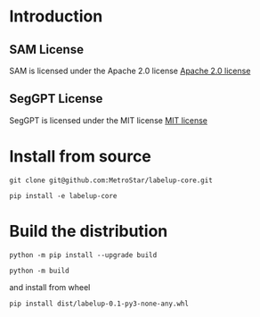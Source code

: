 # Introduction

## SAM License

SAM is licensed under the Apache 2.0 license [Apache 2.0 license](SAM_LICENSE)

## SegGPT License

SegGPT is licensed under the MIT license [MIT license](SegGPT_LICENSE)

# Install from source
```
git clone git@github.com:MetroStar/labelup-core.git

pip install -e labelup-core

```

# Build the distribution


```
python -m pip install --upgrade build

python -m build
```
and install from wheel

```
pip install dist/labelup-0.1-py3-none-any.whl
```
